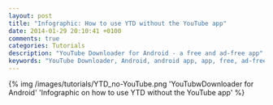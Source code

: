 ```yaml
---
layout: post
title: "Infographic: How to use YTD without the YouTube app"
date: 2014-01-29 20:10:41 +0100
comments: true
categories: Tutorials
description: "YouTube Downloader for Android - a free and ad-free app"
keywords: "YouTube Downloader, Android, android app, app, free, ad-free, no ads, dentex, video, YouTube, downloader"
---
```

{% img /images/tutorials/YTD_no-YouTube.png 'YouTubwDownloader for Android' 'Infographic on how to use YTD without the YouTube app' %}
